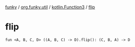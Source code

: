[funky](../../index.md) / [org.funky.util](../index.md) / [kotlin.Function3](index.md) / [flip](.)

# flip

`fun <A, B, C, D> ((A, B, C) -> D).flip(): (C, B, A) -> D`